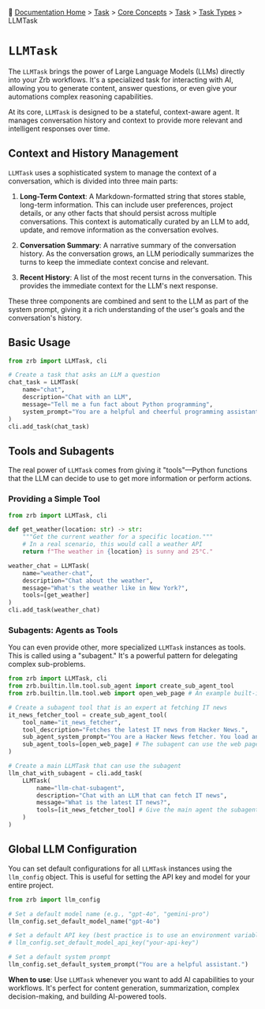🔖 [Documentation Home](../../../README.md) > [Task](../../../README.md) > [Core Concepts](../../README.md) > [Task](../README.md) > [Task Types](./README.md) > LLMTask

# `LLMTask`

The `LLMTask` brings the power of Large Language Models (LLMs) directly into your Zrb workflows. It's a specialized task for interacting with AI, allowing you to generate content, answer questions, or even give your automations complex reasoning capabilities.

At its core, `LLMTask` is designed to be a stateful, context-aware agent. It manages conversation history and context to provide more relevant and intelligent responses over time.

## Context and History Management

`LLMTask` uses a sophisticated system to manage the context of a conversation, which is divided into three main parts:

1.  **Long-Term Context**: A Markdown-formatted string that stores stable, long-term information. This can include user preferences, project details, or any other facts that should persist across multiple conversations. This context is automatically curated by an LLM to add, update, and remove information as the conversation evolves.

2.  **Conversation Summary**: A narrative summary of the conversation history. As the conversation grows, an LLM periodically summarizes the turns to keep the immediate context concise and relevant.

3.  **Recent History**: A list of the most recent turns in the conversation. This provides the immediate context for the LLM's next response.

These three components are combined and sent to the LLM as part of the system prompt, giving it a rich understanding of the user's goals and the conversation's history.

## Basic Usage

```python
from zrb import LLMTask, cli

# Create a task that asks an LLM a question
chat_task = LLMTask(
    name="chat",
    description="Chat with an LLM",
    message="Tell me a fun fact about Python programming",
    system_prompt="You are a helpful and cheerful programming assistant."
)
cli.add_task(chat_task)
```

## Tools and Subagents

The real power of `LLMTask` comes from giving it "tools"—Python functions that the LLM can decide to use to get more information or perform actions.

### Providing a Simple Tool

```python
from zrb import LLMTask, cli

def get_weather(location: str) -> str:
    """Get the current weather for a specific location."""
    # In a real scenario, this would call a weather API
    return f"The weather in {location} is sunny and 25°C."

weather_chat = LLMTask(
    name="weather-chat",
    description="Chat about the weather",
    message="What's the weather like in New York?",
    tools=[get_weather]
)
cli.add_task(weather_chat)
```

### Subagents: Agents as Tools

You can even provide other, more specialized `LLMTask` instances as tools. This is called using a "subagent." It's a powerful pattern for delegating complex sub-problems.

```python
from zrb import LLMTask, cli
from zrb.builtin.llm.tool.sub_agent import create_sub_agent_tool
from zrb.builtin.llm.tool.web import open_web_page # An example built-in tool

# Create a subagent tool that is an expert at fetching IT news
it_news_fetcher_tool = create_sub_agent_tool(
    tool_name="it_news_fetcher",
    tool_description="Fetches the latest IT news from Hacker News.",
    sub_agent_system_prompt="You are a Hacker News fetcher. You load and curate news from http://news.ycombinator.com.",
    sub_agent_tools=[open_web_page] # The subagent can use the web page tool
)

# Create a main LLMTask that can use the subagent
llm_chat_with_subagent = cli.add_task(
    LLMTask(
        name="llm-chat-subagent",
        description="Chat with an LLM that can fetch IT news",
        message="What is the latest IT news?",
        tools=[it_news_fetcher_tool] # Give the main agent the subagent tool
    )
)
```

## Global LLM Configuration

You can set default configurations for all `LLMTask` instances using the `llm_config` object. This is useful for setting the API key and model for your entire project.

```python
from zrb import llm_config

# Set a default model name (e.g., "gpt-4o", "gemini-pro")
llm_config.set_default_model_name("gpt-4o")

# Set a default API key (best practice is to use an environment variable)
# llm_config.set_default_model_api_key("your-api-key")

# Set a default system prompt
llm_config.set_default_system_prompt("You are a helpful assistant.")
```

**When to use**: Use `LLMTask` whenever you want to add AI capabilities to your workflows. It's perfect for content generation, summarization, complex decision-making, and building AI-powered tools.